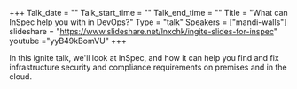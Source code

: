 +++
Talk_date = ""
Talk_start_time = ""
Talk_end_time = ""
Title = "What can InSpec help you with in DevOps?"
Type = "talk"
Speakers = ["mandi-walls"]
slideshare = "https://www.slideshare.net/lnxchk/ingite-slides-for-inspec"
youtube ="yyB49kBomVU" 
+++

In this ignite talk, we'll look at InSpec, and how it can help you find and fix infrastructure security and compliance requirements on premises and in the cloud.

